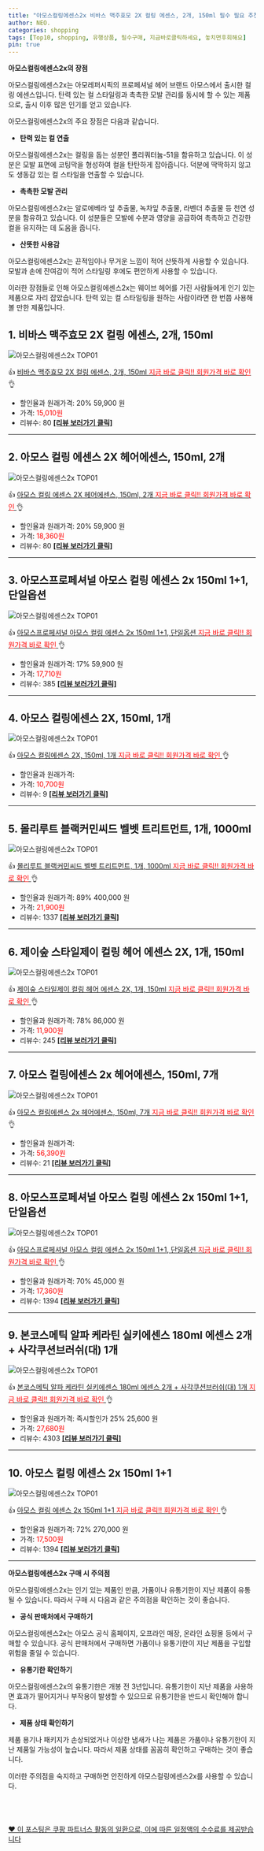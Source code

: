 ```yaml
---
title: "아모스컬링에센스2x 비바스 맥주효모 2X 컬링 에센스, 2개, 150ml 필수 필요 추천 제품 비교 최저 가격 비교 장점 구매 후기 구매평"
author: NEO.
categories: shopping
tags: [Top10, shopping, 유행상품, 필수구매, 지금바로클릭하세요, 놓치면후회해요]
pin: true
---
```

**아모스컬링에센스2x의 장점**

아모스컬링에센스2x는 아모레퍼시픽의 프로페셔널 헤어 브랜드 아모스에서 출시한 컬링 에센스입니다. 탄력 있는 컬 스타일링과 촉촉한 모발 관리를 동시에 할 수 있는 제품으로, 출시 이후 많은 인기를 얻고 있습니다.

아모스컬링에센스2x의 주요 장점은 다음과 같습니다.

* **탄력 있는 컬 연출**

아모스컬링에센스2x는 컬링을 돕는 성분인 폴리쿼터늄-51을 함유하고 있습니다. 이 성분은 모발 표면에 코팅막을 형성하여 컬을 탄탄하게 잡아줍니다. 덕분에 딱딱하지 않고도 생동감 있는 컬 스타일을 연출할 수 있습니다.

* **촉촉한 모발 관리**

아모스컬링에센스2x는 알로에베라 잎 추출물, 녹차잎 추출물, 라벤더 추출물 등 천연 성분을 함유하고 있습니다. 이 성분들은 모발에 수분과 영양을 공급하여 촉촉하고 건강한 컬을 유지하는 데 도움을 줍니다.

* **산뜻한 사용감**

아모스컬링에센스2x는 끈적임이나 무거운 느낌이 적어 산뜻하게 사용할 수 있습니다. 모발과 손에 잔여감이 적어 스타일링 후에도 편안하게 사용할 수 있습니다.

이러한 장점들로 인해 아모스컬링에센스2x는 웨이브 헤어를 가진 사람들에게 인기 있는 제품으로 자리 잡았습니다. 탄력 있는 컬 스타일링을 원하는 사람이라면 한 번쯤 사용해 볼 만한 제품입니다.

   

## 1. 비바스 맥주효모 2X 컬링 에센스, 2개, 150ml

![아모스컬링에센스2x TOP01](https://thumbnail6.coupangcdn.com/thumbnails/remote/490x490ex/image/retail/images/9001706086859477-9d9bb207-9f09-4bc4-892a-4808135fd655.jpg)


👍 [비바스 맥주효모 2X 컬링 에센스, 2개, 150ml <font color=red> 지금 바로 클릭!! 회원가격 바로 확인 </font> ](https://link.coupang.com/re/AFFSDP?lptag=AF3617701&subid=GithubCoopas&pageKey=7411123687&traceid=V0-153&itemId=17743576032&vendorItemId=84099595724) 👌 


- 할인율과 원래가격: 20%  59,900   원
- 가격: <span style='color:red'>15,010원</span>
- 리뷰수: 80  [**[리뷰 보러가기 클릭]**](https://link.coupang.com/re/AFFSDP?lptag=AF3617701&subid=GithubCoopas&pageKey=7411123687&traceid=V0-153&itemId=17743576032&vendorItemId=84099595724)

---


   

## 2. 아모스 컬링 에센스 2X 헤어에센스, 150ml, 2개

![아모스컬링에센스2x TOP01](https://thumbnail7.coupangcdn.com/thumbnails/remote/490x490ex/image/vendor_inventory/f662/6d6be36ffcf93f9393231de1d702dfcb0d9d409d23f44aff41dfb49fbf6c.jpg)


👍 [아모스 컬링 에센스 2X 헤어에센스, 150ml, 2개 <font color=red> 지금 바로 클릭!! 회원가격 바로 확인 </font> ](https://link.coupang.com/re/AFFSDP?lptag=AF3617701&subid=GithubCoopas&pageKey=158853778&traceid=V0-153&itemId=521319296&vendorItemId=87646408975) 👌 


- 할인율과 원래가격: 20%  59,900   원
- 가격: <span style='color:red'>18,360원</span>
- 리뷰수: 80  [**[리뷰 보러가기 클릭]**](https://link.coupang.com/re/AFFSDP?lptag=AF3617701&subid=GithubCoopas&pageKey=158853778&traceid=V0-153&itemId=521319296&vendorItemId=87646408975)

---


   

## 3. 아모스프로페셔널 아모스 컬링 에센스 2x 150ml 1+1, 단일옵션

![아모스컬링에센스2x TOP01](https://thumbnail8.coupangcdn.com/thumbnails/remote/490x490ex/image/vendor_inventory/826a/eb12fff6319d0bf244e7c0d07ecbca8131efdebe45a146ca9c3007b3cd29.jpg)


👍 [아모스프로페셔널 아모스 컬링 에센스 2x 150ml 1+1, 단일옵션 <font color=red> 지금 바로 클릭!! 회원가격 바로 확인 </font> ](https://link.coupang.com/re/AFFSDP?lptag=AF3617701&subid=GithubCoopas&pageKey=7685177559&traceid=V0-153&itemId=20536007409&vendorItemId=87168593046) 👌 


- 할인율과 원래가격: 17%  59,900   원
- 가격: <span style='color:red'>17,710원</span>
- 리뷰수: 385  [**[리뷰 보러가기 클릭]**](https://link.coupang.com/re/AFFSDP?lptag=AF3617701&subid=GithubCoopas&pageKey=7685177559&traceid=V0-153&itemId=20536007409&vendorItemId=87168593046)

---


   

## 4. 아모스 컬링에센스 2X, 150ml, 1개

![아모스컬링에센스2x TOP01](https://thumbnail8.coupangcdn.com/thumbnails/remote/490x490ex/image/vendor_inventory/9d05/4109088b3b72f3160c1a519a3fad42c3b7c26c8b74a4bce522abe2ba2efa.jpg)


👍 [아모스 컬링에센스 2X, 150ml, 1개 <font color=red> 지금 바로 클릭!! 회원가격 바로 확인 </font> ](https://link.coupang.com/re/AFFSDP?lptag=AF3617701&subid=GithubCoopas&pageKey=158853778&traceid=V0-153&itemId=456491218&vendorItemId=87646378782) 👌 


- 할인율과 원래가격: 
- 가격: <span style='color:red'>10,700원</span>
- 리뷰수: 9  [**[리뷰 보러가기 클릭]**](https://link.coupang.com/re/AFFSDP?lptag=AF3617701&subid=GithubCoopas&pageKey=158853778&traceid=V0-153&itemId=456491218&vendorItemId=87646378782)

---


   

## 5. 몰리루트 블랙커민씨드 벨벳 트리트먼트, 1개, 1000ml

![아모스컬링에센스2x TOP01](https://thumbnail6.coupangcdn.com/thumbnails/remote/490x490ex/image/retail/images/2023/04/25/10/2/7a8902d3-dc39-4fc8-bae5-b9cac6caa1b3.jpg)


👍 [몰리루트 블랙커민씨드 벨벳 트리트먼트, 1개, 1000ml <font color=red> 지금 바로 클릭!! 회원가격 바로 확인 </font> ](https://link.coupang.com/re/AFFSDP?lptag=AF3617701&subid=GithubCoopas&pageKey=7292098636&traceid=V0-153&itemId=18640521678&vendorItemId=85775638914) 👌 


- 할인율과 원래가격: 89%  400,000   원
- 가격: <span style='color:red'>21,900원</span>
- 리뷰수: 1337  [**[리뷰 보러가기 클릭]**](https://link.coupang.com/re/AFFSDP?lptag=AF3617701&subid=GithubCoopas&pageKey=7292098636&traceid=V0-153&itemId=18640521678&vendorItemId=85775638914)

---


   

## 6. 제이숲 스타일제이 컬링 헤어 에센스 2X, 1개, 150ml

![아모스컬링에센스2x TOP01](https://thumbnail10.coupangcdn.com/thumbnails/remote/490x490ex/image/rs_quotation_api/wrrkecul/36b415c5939c4ccb95a76b4ed2ee8339.jpg)


👍 [제이숲 스타일제이 컬링 헤어 에센스 2X, 1개, 150ml <font color=red> 지금 바로 클릭!! 회원가격 바로 확인 </font> ](https://link.coupang.com/re/AFFSDP?lptag=AF3617701&subid=GithubCoopas&pageKey=7229933268&traceid=V0-153&itemId=18343095823&vendorItemId=85487267864) 👌 


- 할인율과 원래가격: 78%  86,000   원
- 가격: <span style='color:red'>11,900원</span>
- 리뷰수: 245  [**[리뷰 보러가기 클릭]**](https://link.coupang.com/re/AFFSDP?lptag=AF3617701&subid=GithubCoopas&pageKey=7229933268&traceid=V0-153&itemId=18343095823&vendorItemId=85487267864)

---


   

## 7. 아모스 컬링에센스 2x 헤어에센스, 150ml, 7개

![아모스컬링에센스2x TOP01](https://thumbnail6.coupangcdn.com/thumbnails/remote/490x490ex/image/vendor_inventory/72c3/27640dd4df42467415c7477876768dcaef693b86e76e1b4b239195f33668.jpg)


👍 [아모스 컬링에센스 2x 헤어에센스, 150ml, 7개 <font color=red> 지금 바로 클릭!! 회원가격 바로 확인 </font> ](https://link.coupang.com/re/AFFSDP?lptag=AF3617701&subid=GithubCoopas&pageKey=7434007521&traceid=V0-153&itemId=7118377053&vendorItemId=86848621622) 👌 


- 할인율과 원래가격: 
- 가격: <span style='color:red'>56,390원</span>
- 리뷰수: 21  [**[리뷰 보러가기 클릭]**](https://link.coupang.com/re/AFFSDP?lptag=AF3617701&subid=GithubCoopas&pageKey=7434007521&traceid=V0-153&itemId=7118377053&vendorItemId=86848621622)

---


   

## 8. 아모스프로페셔널 아모스 컬링 에센스 2x 150ml 1+1, 단일옵션

![아모스컬링에센스2x TOP01](https://thumbnail8.coupangcdn.com/thumbnails/remote/490x490ex/image/vendor_inventory/826a/eb12fff6319d0bf244e7c0d07ecbca8131efdebe45a146ca9c3007b3cd29.jpg)


👍 [아모스프로페셔널 아모스 컬링 에센스 2x 150ml 1+1, 단일옵션 <font color=red> 지금 바로 클릭!! 회원가격 바로 확인 </font> ](https://link.coupang.com/re/AFFSDP?lptag=AF3617701&subid=GithubCoopas&pageKey=7685177712&traceid=V0-153&itemId=20536008283&vendorItemId=87168594754) 👌 


- 할인율과 원래가격: 70%  45,000   원
- 가격: <span style='color:red'>17,360원</span>
- 리뷰수: 1394  [**[리뷰 보러가기 클릭]**](https://link.coupang.com/re/AFFSDP?lptag=AF3617701&subid=GithubCoopas&pageKey=7685177712&traceid=V0-153&itemId=20536008283&vendorItemId=87168594754)

---


   

## 9. 본코스메틱 알파 케라틴 실키에센스 180ml 에센스 2개 + 사각쿠션브러쉬(대) 1개

![아모스컬링에센스2x TOP01](https://thumbnail10.coupangcdn.com/thumbnails/remote/490x490ex/image/vendor_inventory/4f60/50094c1710f85aa8520e12b6f6be7214facfbcdf6074f29190b3bf94028b.png)


👍 [본코스메틱 알파 케라틴 실키에센스 180ml 에센스 2개 + 사각쿠션브러쉬(대) 1개 <font color=red> 지금 바로 클릭!! 회원가격 바로 확인 </font> ](https://link.coupang.com/re/AFFSDP?lptag=AF3617701&subid=GithubCoopas&pageKey=7190097871&traceid=V0-153&itemId=18151919520&vendorItemId=85302106208) 👌 


- 할인율과 원래가격: 즉시할인가 25%  25,600   원
- 가격: <span style='color:red'>27,680원</span>
- 리뷰수: 4303  [**[리뷰 보러가기 클릭]**](https://link.coupang.com/re/AFFSDP?lptag=AF3617701&subid=GithubCoopas&pageKey=7190097871&traceid=V0-153&itemId=18151919520&vendorItemId=85302106208)

---


   

## 10. 아모스 컬링 에센스 2x 150ml 1+1

![아모스컬링에센스2x TOP01](https://thumbnail8.coupangcdn.com/thumbnails/remote/490x490ex/image/vendor_inventory/6ac8/5f6549bd17274ff190704e7709272d900c42d1fd22bd8d583f433c20338a.jpg)


👍 [아모스 컬링 에센스 2x 150ml 1+1 <font color=red> 지금 바로 클릭!! 회원가격 바로 확인 </font> ](https://link.coupang.com/re/AFFSDP?lptag=AF3617701&subid=GithubCoopas&pageKey=7670263921&traceid=V0-153&itemId=20459325664&vendorItemId=87539182908) 👌 


- 할인율과 원래가격: 72%  270,000   원
- 가격: <span style='color:red'>17,500원</span>
- 리뷰수: 1394  [**[리뷰 보러가기 클릭]**](https://link.coupang.com/re/AFFSDP?lptag=AF3617701&subid=GithubCoopas&pageKey=7670263921&traceid=V0-153&itemId=20459325664&vendorItemId=87539182908)

---
**아모스컬링에센스2x 구매 시 주의점**

아모스컬링에센스2x는 인기 있는 제품인 만큼, 가품이나 유통기한이 지난 제품이 유통될 수 있습니다. 따라서 구매 시 다음과 같은 주의점을 확인하는 것이 좋습니다.

* **공식 판매처에서 구매하기**

아모스컬링에센스2x는 아모스 공식 홈페이지, 오프라인 매장, 온라인 쇼핑몰 등에서 구매할 수 있습니다. 공식 판매처에서 구매하면 가품이나 유통기한이 지난 제품을 구입할 위험을 줄일 수 있습니다.

* **유통기한 확인하기**

아모스컬링에센스2x의 유통기한은 개봉 전 3년입니다. 유통기한이 지난 제품을 사용하면 효과가 떨어지거나 부작용이 발생할 수 있으므로 유통기한을 반드시 확인해야 합니다.

* **제품 상태 확인하기**

제품 용기나 패키지가 손상되었거나 이상한 냄새가 나는 제품은 가품이나 유통기한이 지난 제품일 가능성이 높습니다. 따라서 제품 상태를 꼼꼼히 확인하고 구매하는 것이 좋습니다.

이러한 주의점을 숙지하고 구매하면 안전하게 아모스컬링에센스2x를 사용할 수 있습니다.<br><br><br><br><br> [ ❤  이 포스팅은 쿠팡 파트너스 활동의 일환으로, 이에 따른 일정액의 수수료를 제공받습니다](https://link.coupang.com/a/bcEFyh)